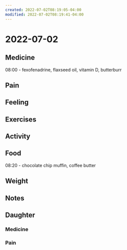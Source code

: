 ```yaml
---
created: 2022-07-02T08:19:05-04:00
modified: 2022-07-02T08:19:41-04:00
---
```


# 2022-07-02

## Medicine

08:00 - fexofenadrine, flaxseed oil, vitamin D, butterburr 


## Pain


## Feeling


## Exercises


## Activity


## Food

08:20 - chocolate chip muffin, coffee butter 


## Weight


## Notes


## Daughter

### Medicine


### Pain
